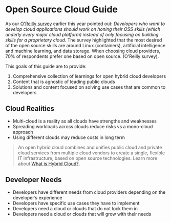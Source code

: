 # Open Source Cloud Guide

As our [O'Reilly survey](https://developer.ibm.com/blogs/oreilly-open-source-skill-survey-blog/) earlier this year pointed out: _Developers who want to develop cloud applications should work on honing their OSS skills (which underly every major cloud platform) instead of only focusing on building skills for a proprietary cloud_. The survey highlighted that the most desired of the open source skills are around Linux (containers), artificial intelligence and machine learning, and data storage. When choosing cloud providers, 70% of respondents prefer one based on open source. (O'Reilly survey).

This goals of this guide are to provide:

1. Comprehensive collection of learnings for open hybrid cloud developers
2. Content that is agnostic of leading public clouds
3. Solutions and content focused on solving use cases that are common to developers

## Cloud Realities

* Multi-cloud is a reality as all clouds have strengths and weaknesses
* Spreading workloads across clouds reduce risks vs a mono-cloud approach
* Using different clouds may reduce costs in long term

> An open hybrid cloud combines and unifies public cloud and private cloud services from multiple cloud vendors to create a single, flexible IT infrastructure, based on open source technologies. Learn more about [What is Hybrid Cloud?](https://www.ibm.com/cloud/learn/hybrid-cloud).

## Developer Needs

* Developers have different needs from cloud providers depending on the developer’s experience
* Developers have specific use cases they have to implement
* Developers need a cloud or clouds that do not lock them in
* Developers need a cloud or clouds that will grow with their needs

